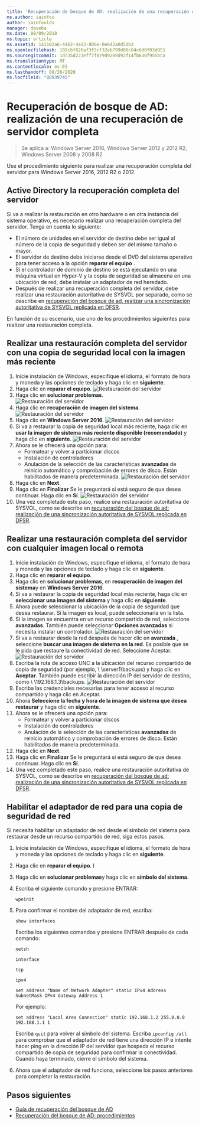 ```yaml
---
title: 'Recuperación de bosque de AD: realización de una recuperación de servidor completa'
ms.author: iainfou
author: iainfoulds
manager: daveba
ms.date: 08/09/2018
ms.topic: article
ms.assetid: 1a1182a6-4462-4a13-806e-0e642a0d5db2
ms.openlocfilehash: 189cbf826af3f5cf32eb799d86c04c6d0f03d051
ms.sourcegitcommit: 1dc35d221eff7f079d9209d92f14fb630f955bca
ms.translationtype: MT
ms.contentlocale: es-ES
ms.lasthandoff: 08/26/2020
ms.locfileid: "88939745"
---
```

# <a name="ad-forest-recovery---performing-a-full-server-recovery"></a>Recuperación de bosque de AD: realización de una recuperación de servidor completa

>Se aplica a: Windows Server 2016, Windows Server 2012 y 2012 R2, Windows Server 2008 y 2008 R2

Use el procedimiento siguiente para realizar una recuperación completa del servidor para Windows Server 2016, 2012 R2 o 2012.

## <a name="active-directory-full-server-recovery"></a>Active Directory la recuperación completa del servidor

Si va a realizar la restauración en otro hardware o en otra instancia del sistema operativo, es necesario realizar una recuperación completa del servidor. Tenga en cuenta lo siguiente:

- El número de unidades en el servidor de destino debe ser igual al número de la copia de seguridad y deben ser del mismo tamaño o mayor.
- El servidor de destino debe iniciarse desde el DVD del sistema operativo para tener acceso a la opción **reparar el equipo** .
- Si el controlador de dominio de destino se está ejecutando en una máquina virtual en Hyper-V y la copia de seguridad se almacena en una ubicación de red, debe instalar un adaptador de red heredado.
- Después de realizar una recuperación completa del servidor, debe realizar una restauración autoritativa de SYSVOL por separado, como se describe en [recuperación del bosque de ad, realizar una sincronización autoritativa de SYSVOL replicada en DFSR](AD-Forest-Recovery-Authoritative-Recovery-SYSVOL.md).

En función de su escenario, use uno de los procedimientos siguientes para realizar una restauración completa.

## <a name="perform-a-full-server-restore-with-a-local-backup-with-the-latest-image"></a>Realizar una restauración completa del servidor con una copia de seguridad local con la imagen más reciente

1. Inicie instalación de Windows, especifique el idioma, el formato de hora y moneda y las opciones de teclado y haga clic en **siguiente**.
2. Haga clic en **reparar el equipo**.
   ![Restauración del servidor](media/AD-Forest-Recovery-Perform-a-Full-Recovery/restore1.png)
3. Haga clic en **solucionar problemas**.</br>
   ![Restauración del servidor](media/AD-Forest-Recovery-Perform-a-Full-Recovery/restore2.png)
4. Haga clic en **recuperación de imagen del sistema**.</br>
   ![Restauración del servidor](media/AD-Forest-Recovery-Perform-a-Full-Recovery/restore3.png)
5. Haga clic en **Windows Server 2016**.
   ![Restauración del servidor](media/AD-Forest-Recovery-Perform-a-Full-Recovery/restore4.png)
6. Si va a restaurar la copia de seguridad local más reciente, haga clic en **usar la imagen de sistema más reciente disponible (recomendado)** y haga clic en **siguiente**.
   ![Restauración del servidor](media/AD-Forest-Recovery-Perform-a-Full-Recovery/restore5.png)
7. Ahora se le ofrecerá una opción para:
   -  Formatear y volver a particionar discos
   -  Instalación de controladores
   -  Anulación de la selección de las características **avanzadas** de reinicio automático y comprobación de errores de disco. Están habilitados de manera predeterminada.
   ![Restauración del servidor](media/AD-Forest-Recovery-Perform-a-Full-Recovery/restore6.png)
8. Haga clic en **Next**.
9. Haga clic en **Finalizar** Se le preguntará si está seguro de que desea continuar. Haga clic en **Sí**.
   ![Restauración del servidor](media/AD-Forest-Recovery-Perform-a-Full-Recovery/restore11.png)
10. Una vez completado este paso, realice una restauración autoritativa de SYSVOL, como se describe en [recuperación del bosque de ad: realización de una sincronización autoritativa de SYSVOL replicada en DFSR](AD-Forest-Recovery-Authoritative-Recovery-SYSVOL.md).

## <a name="perform-a-full-server-restore-with-any-image-local-or-remote"></a>Realizar una restauración completa del servidor con cualquier imagen local o remota

1. Inicie instalación de Windows, especifique el idioma, el formato de hora y moneda y las opciones de teclado y haga clic en **siguiente**.
2. Haga clic en **reparar el equipo**.</br>
3. Haga clic en **solucionar problemas**, en **recuperación de imagen del sistema**y en **Windows Server 2016**.
4. Si va a restaurar la copia de seguridad local más reciente, haga clic en **seleccionar una imagen del sistema** y haga clic en **siguiente**.
5. Ahora puede seleccionar la ubicación de la copia de seguridad que desea restaurar. Si la imagen es local, puede seleccionarla en la lista.
6. Si la imagen se encuentra en un recurso compartido de red, seleccione **avanzadas**. También puede seleccionar **Opciones avanzadas** si necesita instalar un controlador.
   ![Restauración del servidor](media/AD-Forest-Recovery-Perform-a-Full-Recovery/restore7.png)
7. Si va a restaurar desde la red después de hacer clic en **avanzada** , seleccione **buscar una imagen de sistema en la red**. Es posible que se le pida que restaure la conectividad de red. Seleccione Aceptar. </br>
   ![Restauración del servidor](media/AD-Forest-Recovery-Perform-a-Full-Recovery/restore8.png)
8. Escriba la ruta de acceso UNC a la ubicación del recurso compartido de copia de seguridad (por ejemplo, \\ \server1\backups) y haga clic en **Aceptar**. También puede escribir la dirección IP del servidor de destino, como \\ \192.168.1.3\backups.
   ![Restauración del servidor](media/AD-Forest-Recovery-Perform-a-Full-Recovery/restore9.png)
9. Escriba las credenciales necesarias para tener acceso al recurso compartido y haga clic en Aceptar.
10. Ahora **Seleccione la fecha y hora de la imagen de sistema que desea restaurar** y haga clic en **siguiente**.
11. Ahora se le ofrecerá una opción para:
    - Formatear y volver a particionar discos
    - Instalación de controladores
    - Anulación de la selección de las características **avanzadas** de reinicio automático y comprobación de errores de disco. Están habilitados de manera predeterminada.
12. Haga clic en **Next**.
13. Haga clic en **Finalizar** Se le preguntará si está seguro de que desea continuar. Haga clic en **Sí**.
14. Una vez completado este paso, realice una restauración autoritativa de SYSVOL, como se describe en [recuperación del bosque de ad: realización de una sincronización autoritativa de SYSVOL replicada en DFSR](AD-Forest-Recovery-Authoritative-Recovery-SYSVOL.md).

## <a name="enabling-the-network-adapter-for-a-network-backup"></a>Habilitar el adaptador de red para una copia de seguridad de red

Si necesita habilitar un adaptador de red desde el símbolo del sistema para restaurar desde un recurso compartido de red, siga estos pasos.

1. Inicie instalación de Windows, especifique el idioma, el formato de hora y moneda y las opciones de teclado y haga clic en **siguiente**.
2. Haga clic en **reparar el equipo**. I
3. Haga clic en **solucionar problemas**y haga clic en **símbolo del sistema**.
4. Escriba el siguiente comando y presione ENTRAR:

   ```
   wpeinit
   ```

5. Para confirmar el nombre del adaptador de red, escriba:

   ```
   show interfaces
   ```

   Escriba los siguientes comandos y presione ENTRAR después de cada comando:

   ```
   netsh
   ```

   ```
   interface
   ```

   ```
   tcp
   ```

   ```
   ipv4
   ```

   ```
   set address "Name of Network Adapter" static IPv4 Address SubnetMask IPv4 Gateway Address 1
   ```

   Por ejemplo:

   ```
   set address "Local Area Connection" static 192.168.1.2 255.0.0.0 192.168.1.1 1
   ```

   Escriba `quit` para volver al símbolo del sistema. Escriba `ipconfig /all` para comprobar que el adaptador de red tiene una dirección IP e intente hacer ping en la dirección IP del servidor que hospeda el recurso compartido de copia de seguridad para confirmar la conectividad. Cuando haya terminado, cierre el símbolo del sistema.

6. Ahora que el adaptador de red funciona, seleccione los pasos anteriores para completar la restauración.

## <a name="next-steps"></a>Pasos siguientes

- [Guía de recuperación del bosque de AD](AD-Forest-Recovery-Guide.md)
- [Recuperación del bosque de AD: procedimientos](AD-Forest-Recovery-Procedures.md)
